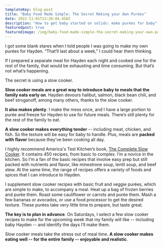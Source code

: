 ```yaml
---
templateKey: blog-post
title: "Baby Food Made Simple: The Secret Making your Own Purées"
date: 2022-11-01T13:26:04.458Z
description: "How to get baby started on solids: make purées for baby"
featuredpost: true
featuredimage: /img/baby-food-made-simple-the-secret-making-your-own-purées.jpeg
---
```

I got some blank stares when I told people I was going to make my own purées for Hayden. “That’ll last about a week,” I could hear them thinking. 

If I prepared a separate meal for Hayden each night and cooked one for the rest of the family, that would be exhausting and time consuming. But that’s not what’s happening. 

The secret is using a slow cooker. 

**Slow cooker meals are a great way to introduce baby to meals that the family eats early on**. Hayden devours halibut, salmon, black bean chili, and beef stroganoff, among many others, thanks to the slow cooker. 

**It also makes plenty**. I make the mess once, and I have a large portion to purée and freeze for Hayden to use for future meals. There’s still plenty for the rest of the family to eat.

**A slow cooker makes everything tender** -- including meat, chicken, and fish. So the texture will be easy for baby to handle. Plus, meals are **packed with flavor** because they’ve been cooking all day.

I highly recommend America's Test Kitchen’s book, [The Complete Slow Cooker](https://amzn.to/3NotUeH). It contains 450 recipes, from basic to complex. I’m a novice in the kitchen. So I’m a fan of the basic recipes that involve easy prep but still packed with nutrients and flavor, like minestrone soup, lentil soup, and beef stew. At the same time, the range of recipes offers a variety of foods and spices that I can introduce to Hayden.

I supplement slow cooker recipes with basic fruit and veggie purées, which are simple to make, to accompany a meal. Heat up a bag of frozen berries and purée them. Roast some cauliflower or carrots and purée them. Mash a few bananas or avocados, or use a food processor to get the desired texture. These purées take very little time to prepare, but taste great.

**The key is to plan in advance**. On Saturdays, I select a few slow cooker recipes to make for the upcoming week that my family will like -- including baby Hayden -- and identify the days I’ll make them. 

Slow cooker meals take the stress out of meal time. **A slow cooker makes eating well -- for the entire family -- enjoyable and realistic**.